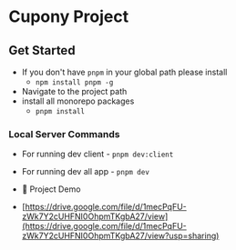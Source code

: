 # Cupony Project
## Get Started
* If you don't have `pnpm` in your global path please install
  * `npm install pnpm -g`
* Navigate to the project path
* install all monorepo packages
  * `pnpm install`


### Local Server Commands
* For running dev client - `pnpm dev:client`
* For running dev all app  - `pnpm dev`

* 🎥 Project Demo
*  [https://drive.google.com/file/d/1mecPqFU-zWk7Y2cUHFNI0OhpmTKgbA27/view](https://drive.google.com/file/d/1mecPqFU-zWk7Y2cUHFNI0OhpmTKgbA27/view?usp=sharing)
